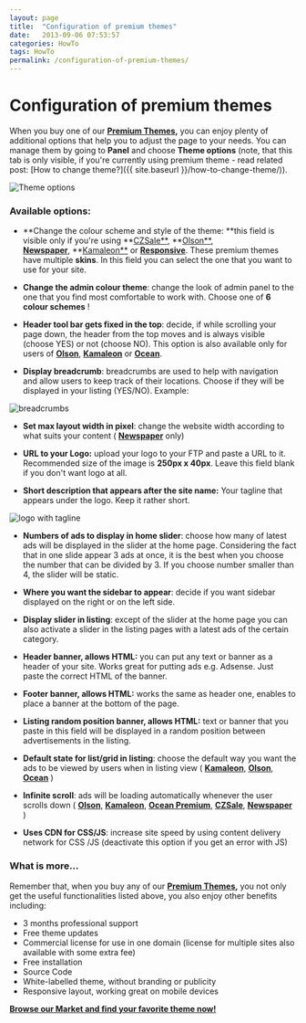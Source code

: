 ```yaml
---
layout: page
title:  "Configuration of premium themes"
date:   2013-09-06 07:53:57
categories: HowTo
tags: HowTo
permalink: /configuration-of-premium-themes/
---
```

# Configuration of premium themes

When you buy one of our **[Premium Themes](/market/),** you can enjoy plenty of additional options that help you to adjust the page to your needs. You can manage them by going to **Panel** and choose **Theme options** (note, that this tab is only visible, if you're currently using premium theme - read related post: [How to change theme?]({{ site.baseurl }}/how-to-change-theme/)).  

![Theme options](http://open-classifieds.com/wp-content/uploads/2013/09/Theme-options.png)

### Available options:

+ **Change the colour scheme and style of the theme: **this field is visible only if you're using **[CZSale**](http://market.open-classifieds.com/themes/CZSale.html), **[Olson**](http://market.open-classifieds.com/themes/olson.html), **[Newspaper](http://market.open-classifieds.com/themes/newspaper.html)**, **[Kamaleon**](http://market.open-classifieds.com/themes/Kamaleon.html) or **[Responsive](http://market.open-classifieds.com/themes/responsive.html)**. These premium themes have multiple **skins**. In this field you can select the one that you want to use for your site.

+ **Change the admin colour theme**: change the look of admin panel to the one that you find most comfortable to work with. Choose one of **6 colour schemes** !

+ **Header tool bar gets fixed in the top**: decide, if while scrolling your page down, the header from the top moves and is always visible (choose YES) or not (choose NO). This option is also available only for users of **[Olson](http://market.open-classifieds.com/themes/olson.html)**, **[Kamaleon](http://market.open-classifieds.com/themes/Kamaleon.html)** or **[Ocean](http://http://market.open-classifieds.com/themes/ocean.html)**.

+ **Display breadcrumb**: breadcrumbs are used to help with navigation and allow users to keep track of their locations. Choose if they will be displayed in your listing (YES/NO). Example:

![breadcrumbs](http://open-classifieds.com/wp-content/uploads/2013/09/breadcrumb-Demo-Open-Classifieds.png)

+ **Set max layout width in pixel**: change the website width according to what suits your content ( **[Newspaper](http://market.open-classifieds.com/themes/newspaper.html)** only)

+ **URL to your Logo:** upload your logo to your FTP and paste a URL to it. Recommended size of the image is **250px x 40px**. Leave this field blank if you don't want logo at all.

+ **Short description that appears after the site name:** Your tagline that appears under the logo. Keep it rather short.

![logo with tagline](http://open-classifieds.com/wp-content/uploads/2013/09/logo-with-tagline.png)

+ **Numbers of ads to display in home slider**: choose how many of latest ads will be displayed in the slider at the home page. Considering the fact that in one slide appear 3 ads at once, it is the best when you choose the number that can be divided by 3. If you choose number smaller than 4, the slider will be static.

+ **Where you want the sidebar to appear**: decide if you want sidebar displayed on the right or on the left side.

+ **Display slider in listing**: except of the slider at the home page you can also activate a slider in the listing pages with a latest ads of the certain category.

+ **Header banner, allows HTML:** you can put any text or banner as a header of your site. Works great for putting ads e.g. Adsense. Just paste the correct HTML of the banner.

+ **Footer banner, allows HTML:** works the same as header one, enables to place a banner at the bottom of the page.

+ **Listing random position banner, allows HTML:** text or banner that you paste in this field will be displayed in a random position between advertisements in the listing.

+ **Default state for list/grid in listing**: choose the default way you want the ads to be viewed by users when in listing view ( **[Kamaleon](http://market.open-classifieds.com/themes/Kamaleon.html)**, **[Olson](http://market.open-classifieds.com/themes/olson.html)**, **[Ocean](http://market.open-classifieds.com/themes/ocean.html)** )

+ **Infinite scroll**: ads will be loading automatically whenever the user scrolls down ( **[Olson](http://market.open-classifieds.com/themes/olson.html)**, **[Kamaleon](http://market.open-classifieds.com/themes/Kamaleon.html)**, **[Ocean Premium](http://market.open-classifieds.com/themes/ocean.html)**, **[CZSale](http://market.open-classifieds.com/themes/CZSale.html)**, **[Newspaper](http://market.open-classifieds.com/themes/newspaper.html)** )

+ **Uses CDN for CSS/JS**: increase site speed by using content delivery network for CSS /JS (deactivate this option if you get an error with JS)

### What is more...

Remember that, when you buy any of our **[Premium Themes](http://open-classifieds.com/market/),** you not only get the useful functionalities listed above, you also enjoy other benefits including: 

* 3 months professional support
* Free theme updates
* Commercial license for use in one domain (license for multiple sites also available with some extra fee)
* Free installation
* Source Code
* White-labelled theme, without branding or publicity
* Responsive layout, working great on mobile devices

**[Browse our Market and find your favorite theme now!](http://open-classifieds.com/market/)**


<!--title: Configuration of premium themes
link: http://open-classifieds.com/2013/09/06/configuration-of-premium-themes/
author: 
description: 
post_id: 9748
created: 2013/09/06 09:53:57
created_gmt: 2013/09/06 07:53:57
comment_status: open
post_name: configuration-of-premium-themes
status: publish
post_type: post-->